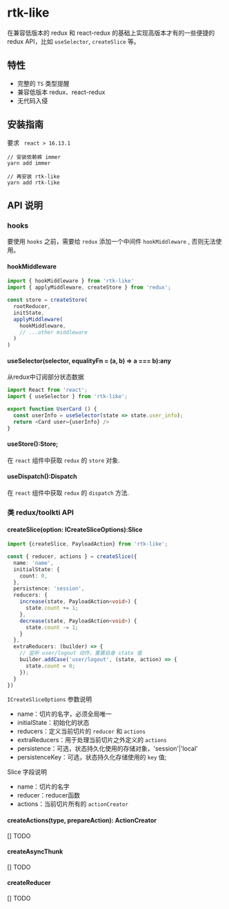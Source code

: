 # rtk-like

在兼容低版本的 redux 和 react-redux 的基础上实现高版本才有的一些便捷的 redux API，比如 `useSelector`, `createSlice` 等。

## 特性

- 完整的 `TS` 类型提醒
- 兼容低版本 redux、react-redux
- 无代码入侵

## 安装指南
要求 ` react > 16.13.1`
```shell
// 安装依赖裤 immer
yarn add immer

// 再安装 rtk-like
yarn add rtk-like
```

## API 说明

### hooks
要使用 `hooks` 之前，需要给 `redux` 添加一个中间件 `hookMiddleware` , 否则无法使用。

#### hookMiddleware

```js
import { hookMiddleware } from 'rtk-like'
import { applyMiddleware, createStore } from 'redux';

const store = createStore(
  rootReducer,
  initState,
  applyMiddleware(
    hookMiddleware,
    // ...other middleware
  )
)
```
#### useSelector(selector, equalityFn = (a, b) => a === b):any

从redux中订阅部分状态数据

```js
import React from 'react';
import { useSelector } from 'rtk-like';

export function UserCard () {
  const userInfo = useSelector(state => state.user_info);
  return <Card user={userInfo} />
}
```
#### useStore():Store;

在 `react` 组件中获取 `redux` 的 `store` 对象.

#### useDispatch():Dispatch

在 `react` 组件中获取 `redux` 的 `dispatch` 方法.

### 类 redux/toolkti API

#### createSlice(option: ICreateSliceOptions):Slice
```typescript
import {createSlice, PayloadAction} from 'rtk-like';

const { reducer, actions } = createSlice({
  name: 'name',
  initialState: {
    count: 0,
  },
  persistence: 'session',
  reducers: {
    increase(state, PayloadAction<void>) {
      state.count += 1;
    },
    decrease(state, PayloadAction<void>) {
      state.count -= 1;
    }
  },
  extraReducers: (builder) => {
    // 监听 user/logout 动作，重置自身 state 值
    builder.addCase('user/logout', (state, action) => {
      state.count = 0;
    });
  }
})
```

`ICreateSliceOptions` 参数说明
- name：切片的名字，必须全局唯一
- initialState：初始化的状态
- reducers：定义当前切片的 `reducer` 和 `actions`
- extraReducers：用于处理当前切片之外定义的 `actions`
- persistence：可选，状态持久化使用的存储对象，'session'|'local'
- persistenceKey：可选，状态持久化存储使用的 `key` 值;

Slice 字段说明
- name：切片的名字
- reducer：reducer函数
- actions：当前切片所有的 `actionCreator`

#### createActions(type, prepareAction): ActionCreator

[] TODO

#### createAsyncThunk

[] TODO 

#### createReducer

[] TODO


